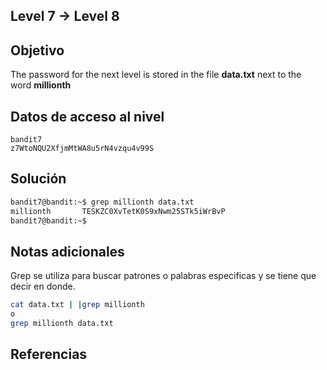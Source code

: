 ## Level 7 → Level 8
## Objetivo
The password for the next level is stored in the file **data.txt** next to the word **millionth**
## Datos de acceso al nivel
```
bandit7
z7WtoNQU2XfjmMtWA8u5rN4vzqu4v99S
```
## Solución
```bash
bandit7@bandit:~$ grep millionth data.txt
millionth       TESKZC0XvTetK0S9xNwm25STk5iWrBvP
bandit7@bandit:~$
```
## Notas adicionales
Grep se utiliza para buscar patrones o palabras especificas y se tiene que decir en donde.
```bash
cat data.txt | |grep millionth
o
grep millionth data.txt
```
## Referencias